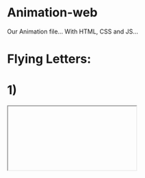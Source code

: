 # Animation-web

Our Animation file...
With HTML, CSS and JS...

# Flying Letters:
# 1)
<iframe src=""></iframe>

